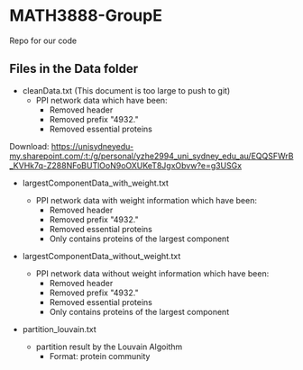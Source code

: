 # MATH3888-GroupE
Repo for our code

## Files in the Data folder
* cleanData.txt (This document is too large to push to git)
  - PPI network data which have been:
    - Removed header
    - Removed prefix "4932."
    - Removed essential proteins
 
Download: https://unisydneyedu-my.sharepoint.com/:t:/g/personal/yzhe2994_uni_sydney_edu_au/EQQSFWrB_KVHk7q-Z288NFoBUTlOoN9oOXUKeT8JgxObvw?e=g3USGx

* largestComponentData_with_weight.txt
  - PPI network data with weight information which have been:
    - Removed header
    - Removed prefix "4932."
    - Removed essential proteins
    - Only contains proteins of the largest component

* largestComponentData_without_weight.txt
  - PPI network data without weight information which have been:
    - Removed header
    - Removed prefix "4932."
    - Removed essential proteins
    - Only contains proteins of the largest component

* partition_louvain.txt
  - partition result by the Louvain Algoithm
    - Format: protein community